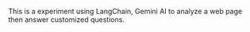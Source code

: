This is a experiment using LangChain, Gemini AI to analyze a web page then answer customized questions.
